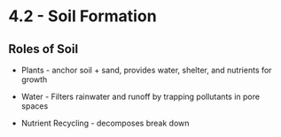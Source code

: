# 4\.2 - Soil Formation

## **Roles of Soil**

- Plants - anchor soil + sand, provides water, shelter, and nutrients for growth

- Water - Filters rainwater and runoff by trapping pollutants in pore spaces

- Nutrient Recycling - decomposes break down 